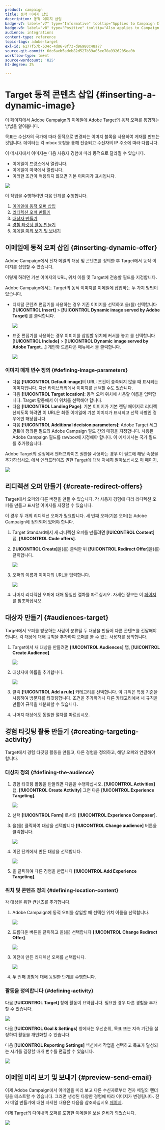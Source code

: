 ```yaml
---
product: campaign
title: 동적 이미지 삽입
description: 동적 이미지 삽입
badge-v7: label="v7" type="Informative" tooltip="Applies to Campaign Classic v7"
badge-v8: label="v8" type="Positive" tooltip="Also applies to Campaign v8"
audience: integrations
content-type: reference
topic-tags: adobe-target
exl-id: 6177f57b-534c-4d86-8f73-d96980c48a77
source-git-commit: 6dc6aeb5adeb82d527b39a05ee70a9926205ea0b
workflow-type: tm+mt
source-wordcount: '825'
ht-degree: 3%

---
```


# Target 동적 콘텐츠 삽입 {#inserting-a-dynamic-image}



이 페이지에서 Adobe Campaign의 이메일에 Adobe Target의 동적 오퍼를 통합하는 방법을 알아봅니다.

목표는 수신자의 국가에 따라 동적으로 변경되는 이미지 블록을 사용하여 게재를 만드는 것입니다. 데이터는 각 mbox 요청을 통해 전송되고 수신자의 IP 주소에 따라 다릅니다.

이 메시지에서 이미지는 다음 사용자 경험에 따라 동적으로 달라질 수 있습니다.

* 이메일이 프랑스에서 열립니다.
* 이메일이 미국에서 열립니다.
* 이러한 조건이 적용되지 않으면 기본 이미지가 표시됩니다.

![](assets/target_4.png)

이 작업을 수행하려면 다음 단계를 수행합니다.

1. [이메일에 동적 오퍼 삽입](../../integrations/using/inserting-a-dynamic-image.md#inserting-dynamic-offer)
1. [리디렉션 오퍼 만들기](../../integrations/using/inserting-a-dynamic-image.md#create-redirect-offers)
1. [대상자 만들기](../../integrations/using/inserting-a-dynamic-image.md#audiences-target)
1. [경험 타깃팅 활동 만들기](../../integrations/using/inserting-a-dynamic-image.md#creating-targeting-activity)
1. [이메일 미리 보기 및 보내기](../../integrations/using/inserting-a-dynamic-image.md#preview-send-email)

## 이메일에 동적 오퍼 삽입 {#inserting-dynamic-offer}

Adobe Campaign에서 전자 메일의 대상 및 콘텐츠를 정의한 후 Target에서 동적 이미지를 삽입할 수 있습니다.

이렇게 하려면 기본 이미지의 URL, 위치 이름 및 Target에 전송할 필드를 지정합니다.

Adobe Campaign에서는 Target의 동적 이미지를 이메일에 삽입하는 두 가지 방법이 있습니다.

* 디지털 콘텐츠 편집기를 사용하는 경우 기존 이미지를 선택하고 을(를) 선택합니다 **[!UICONTROL Insert]** > **[!UICONTROL Dynamic image served by Adobe Target]** 를 클릭합니다.

   ![](assets/target_5.png)

* 표준 편집기를 사용하는 경우 이미지를 삽입할 위치에 커서를 놓고 를 선택합니다 **[!UICONTROL Include]** > **[!UICONTROL Dynamic image served by Adobe Target...]** 개인화 드롭다운 메뉴에서 을 클릭합니다.

   ![](assets/target_12.png)

### 이미지 매개 변수 정의 {#defining-image-parameters}

* 다음 **[!UICONTROL Default image]**&#x200B;의 URL: 조건이 충족되지 않을 때 표시되는 이미지입니다. 자산 라이브러리에서 이미지를 선택할 수도 있습니다.
* 다음 **[!UICONTROL Target location]**: 동적 오퍼 위치에 사용할 이름을 입력합니다. Target 활동에서 이 위치를 선택해야 합니다.
* 다음 **[!UICONTROL Landing Page]**: 기본 이미지가 기본 랜딩 페이지로 리디렉션되도록 하려면 이 URL은 최종 이메일에 기본 이미지가 표시되고 선택 사항인 경우에만 해당됩니다.
* 다음 **[!UICONTROL Additional decision parameters]**: Adobe Target 세그먼트에 정의된 필드와 Adobe Campaign 필드 간의 매핑을 지정합니다. 사용된 Adobe Campaign 필드를 rawbox에 지정해야 합니다. 이 예제에서는 국가 필드를 추가했습니다.

Adobe Target의 설정에서 엔터프라이즈 권한을 사용하는 경우 이 필드에 해당 속성을 추가하십시오. 에서 엔터프라이즈 권한 Target에 대해 자세히 알아보십시오 [이 페이지](https://experienceleague.adobe.com/docs/target/using/administer/manage-users/enterprise/properties-overview.html).

![](assets/target_13.png)

## 리디렉션 오퍼 만들기 {#create-redirect-offers}

Target에서 오퍼의 다른 버전을 만들 수 있습니다. 각 사용자 경험에 따라 리디렉션 오퍼를 만들고 표시할 이미지를 지정할 수 있습니다.

이 경우 두 개의 리디렉션 오퍼가 필요합니다. 세 번째 오퍼(기본 오퍼)는 Adobe Campaign에 정의되어 있어야 합니다.

1. Target Standard에서 새 리디렉션 오퍼를 만들려면 **[!UICONTROL Content]** 탭, **[!UICONTROL Code offers]**.

1. **[!UICONTROL Create]**&#x200B;을(를) 클릭한 뒤 **[!UICONTROL Redirect Offer]**&#x200B;을(를) 클릭합니다.

   ![](assets/target_9.png)

1. 오퍼의 이름과 이미지의 URL을 입력합니다.

   ![](assets/target_6.png)

1. 나머지 리디렉션 오퍼에 대해 동일한 절차를 따르십시오. 자세한 정보는 이 [페이지](https://experienceleague.adobe.com/docs/target/using/experiences/offers/offer-redirect.html)를 참조하십시오.

## 대상자 만들기 {#audiences-target}

Target에서 오퍼를 방문하는 사람이 분류될 두 대상을 만들어 다른 콘텐츠를 전달해야 합니다. 각 대상에 대해 규칙을 추가하여 오퍼를 볼 수 있는 사용자를 정의합니다.

1. Target에서 새 대상을 만들려면 **[!UICONTROL Audiences]** 탭, **[!UICONTROL Create Audience]**.

   ![](assets/audiences_1.png)

1. 대상자에 이름을 추가합니다.

   ![](assets/audiences_2.png)

1. 클릭 **[!UICONTROL Add a rule]** 카테고리를 선택합니다. 이 규칙은 특정 기준을 사용하여 방문자를 타깃팅합니다. 조건을 추가하거나 다른 카테고리에서 새 규칙을 만들어 규칙을 세분화할 수 있습니다.

1. 나머지 대상에도 동일한 절차를 따르십시오.

## 경험 타깃팅 활동 만들기 {#creating-targeting-activity}

Target에서 경험 타깃팅 활동을 만들고, 다른 경험을 정의하고, 해당 오퍼와 연결해야 합니다.

### 대상자 정의 {#defining-the-audience}

1. 경험 타깃팅 활동을 만들려면 다음을 수행하십시오. **[!UICONTROL Activities]** 탭, **[!UICONTROL Create Activity]** 그런 다음 **[!UICONTROL Experience Targeting]**.

   ![](assets/target_10.png)

1. 선택 **[!UICONTROL Form]** 로서의 **[!UICONTROL Experience Composer]**.

1. 을(를) 클릭하여 대상을 선택합니다 **[!UICONTROL Change audience]** 버튼을 클릭합니다.

   ![](assets/target_10_2.png)

1. 이전 단계에서 만든 대상을 선택합니다.

   ![](assets/target_10_3.png)

1. 을 클릭하여 다른 경험을 만듭니다 **[!UICONTROL Add Experience Targeting]**.

### 위치 및 콘텐츠 정의 {#defining-location-content}

각 대상을 위한 컨텐츠를 추가합니다.

1. Adobe Campaign에 동적 오퍼를 삽입할 때 선택한 위치 이름을 선택합니다.

   ![](assets/target_15.png)

1. 드롭다운 버튼을 클릭하고 을(를) 선택합니다 **[!UICONTROL Change Redirect Offer]**.

   ![](assets/target_content.png)

1. 이전에 만든 리디렉션 오퍼를 선택합니다.

   ![](assets/target_content_2.png)

1. 두 번째 경험에 대해 동일한 단계를 수행합니다.

### 활동을 정의합니다 {#defining-activity}

다음 **[!UICONTROL Target]** 창에 활동이 요약됩니다. 필요한 경우 다른 경험을 추가할 수 있습니다.

![](assets/target_experience.png)

다음 **[!UICONTROL Goal & Settings]** 창에서는 우선순위, 목표 또는 지속 기간을 설정하여 활동을 개인화할 수 있습니다.

다음 **[!UICONTROL Reporting Settings]** 섹션에서 작업을 선택하고 목표가 달성되는 시기를 결정할 매개 변수를 편집할 수 있습니다.

![](assets/target_experience_2.png)

## 이메일 미리 보기 및 보내기 {#preview-send-email}

이제 Adobe Campaign에서 이메일을 미리 보고 다른 수신자로부터 전자 메일의 렌더링을 테스트할 수 있습니다. 그러면 생성된 다양한 경험에 따라 이미지가 변경됩니다. 전자 메일 만들기에 대한 자세한 내용은 다음을 참조하십시오 [페이지](../../delivery/using/defining-the-email-content.md).

이제 Target의 다이내믹 오퍼를 포함한 이메일을 보낼 준비가 되었습니다.

![](assets/target_20.png)
